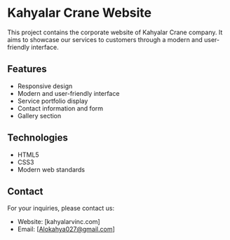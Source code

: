 # Kahyalar Crane Website

This project contains the corporate website of Kahyalar Crane company. It aims to showcase our services to customers through a modern and user-friendly interface.

## Features

- Responsive design
- Modern and user-friendly interface
- Service portfolio display
- Contact information and form
- Gallery section

## Technologies

- HTML5
- CSS3
- Modern web standards

## Contact

For your inquiries, please contact us:
- Website: [kahyalarvinc.com]
- Email: [Alokahya027@gmail.com] 
